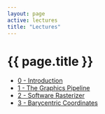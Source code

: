 ```yaml
---
layout: page
active: lectures
title: "Lectures"
---
```


<h1>{{ page.title }}</h1>

- [0 - Introduction](00-introduction)
- [1 - The Graphics Pipeline](01-graphics-pipeline)
- [2 - Software Rasterizer](02-software-rasterizer)
- [3 - Barycentric Coordinates](03-barycentric-coordinates)
